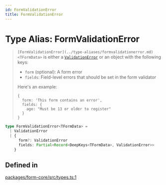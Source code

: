 ```yaml
---
id: FormValidationError
title: FormValidationError
---
```


# Type Alias: FormValidationError

> `[FormValidationError](../type-aliases/formvalidationerror.md)<TFormData>` is either a [`ValidationError`](../type-aliases/validationerror.md) or an object with the following keys:
> - `form` (optional): A form error
> - `fields`: Field-level errors that should be set in the form validator
>
> Here's an example:
>
> ```tsx
> {
>   form: 'This form contains an error',
>   fields: {
>     age: "Must be 13 or older to register"
>   }
> }
> ```



```ts
type FormValidationError<TFormData> =
  | ValidationError
  | {
      form?: ValidationError
      fields: Partial<Record<DeepKeys<TFormData>, ValidationError>>
    }
```

## Defined in

[packages/form-core/src/types.ts:1](https://github.com/TanStack/form/tree/main/form-core/src/types.ts#L43)
